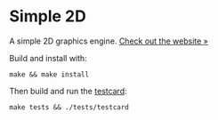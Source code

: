 # Simple 2D

A simple 2D graphics engine. [Check out the website »](http://www.simple2d.com)

Build and install with:

```
make && make install
```

Then build and run the [testcard](http://en.wikipedia.org/wiki/Testcard):

```
make tests && ./tests/testcard
```

